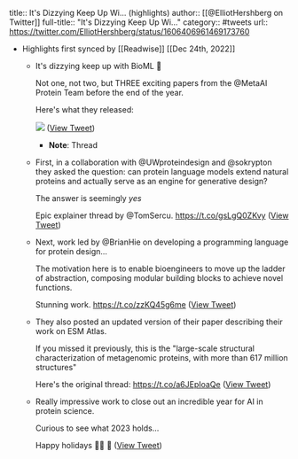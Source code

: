 title:: It's Dizzying Keep Up Wi... (highlights)
author:: [[@ElliotHershberg on Twitter]]
full-title:: "It's Dizzying Keep Up Wi..."
category:: #tweets
url:: https://twitter.com/ElliotHershberg/status/1606406961469173760

- Highlights first synced by [[Readwise]] [[Dec 24th, 2022]]
	- It's dizzying keep up with BioML 🧬
	  
	  Not one, not two, but THREE exciting papers from the @MetaAI Protein Team before the end of the year.
	  
	  Here's what they released: 
	  
	  ![](https://pbs.twimg.com/media/FksaneXUYAA8KI1.jpg) ([View Tweet](https://twitter.com/ElliotHershberg/status/1606406961469173760))
		- **Note**: Thread
	- First, in a collaboration with @UWproteindesign and
	  @sokrypton they asked the question: can protein language models extend natural proteins and actually serve as an engine for generative design?
	  
	  The answer is seemingly *yes*
	  
	  Epic explainer thread by @TomSercu. https://t.co/gsLgQ0ZKvy ([View Tweet](https://twitter.com/ElliotHershberg/status/1606406964660932608))
	- Next, work led by @BrianHie on developing a programming language for protein design...
	  
	  The motivation here is to enable bioengineers to move up the ladder of abstraction, composing modular building blocks to achieve novel functions.
	  
	  Stunning work. https://t.co/zzKQ45g6me ([View Tweet](https://twitter.com/ElliotHershberg/status/1606406967492169728))
	- They also posted an updated version of their paper describing their work on ESM Atlas.
	  
	  If you missed it previously, this is the "large-scale structural characterization of metagenomic proteins, with more than 617 million structures"
	  
	  Here's the original thread: https://t.co/a6JEpIoaQe ([View Tweet](https://twitter.com/ElliotHershberg/status/1606406970470060032))
	- Really impressive work to close out an incredible year for AI in protein science.
	  
	  Curious to see what 2023 holds...
	  
	  Happy holidays 🎄✨ 🧬 ([View Tweet](https://twitter.com/ElliotHershberg/status/1606406973259321344))